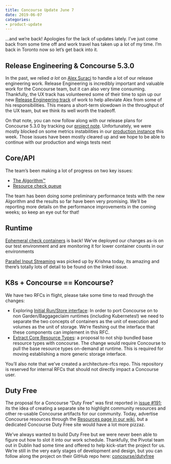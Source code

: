 ```yaml
---
title: Concourse Update June 7
date: 2019-06-07
categories:
- product-update
---
```


...and we’re back! Apologies for the lack of updates lately. I’ve just come back from some time off and work travel has
taken up a lot of my time. I’m back in Toronto now so let’s get back into it.

<!-- more -->

## Release Engineering & Concourse 5.3.0

In the past, we relied _a lot_ on [Alex Suraci](https://medium.com/u/263a63b2f209) to handle a lot of our release
engineering work. Release Engineering is incredibly important and valuable work for the Concourse team, but it can also
very time consuming. Thankfully, the UX track has volunteered some of their time to spin up our
new [Release Engineering track](https://github.com/orgs/concourse/projects/36) of work to help alleviate Alex from some
of his responsibilities. This means a short-term slowdown in the throughput of the UX team, but we think its well worth
the tradeoff.

On that note, you can now follow along with our release plans for Concourse 5.3.0 by tracking
our [project note](https://github.com/orgs/concourse/projects/36#card-22467664). Unfortunately, we were mostly blocked
on some metrics instabilities in our [production instance](https://ci.concourse-ci.org/) this week. Those issues have
been mostly cleared up and we hope to be able to continue with our production and wings tests next

## Core/API

The team’s been making a lot of progress on two key issues:

- [The Algorithm™](https://github.com/concourse/concourse/issues/3602)
- [Resource check queue](https://github.com/concourse/concourse/issues/3788)

The team has been doing some preliminary performance tests with the new Algorithm and the results so far have been very
promising. We’ll be reporting more details on the performance improvements in the coming weeks; so keep an eye out for
that!

## Runtime

[Ephemeral check containers](https://github.com/concourse/concourse/issues/3424) is back! We’ve deployed our changes
as-is on our test environment and are monitoring it for lower container counts in our environments

[Parallel Input Streaming](https://github.com/concourse/concourse/issues/3992) was picked up by Krishna today, its
amazing and there’s totally lots of detail to be found on the linked issue.

## K8s + Concourse == Koncourse?

We have two RFCs in flight, please take some time to read through the changes:

- Exploring [Initial Run/Store interface](https://github.com/concourse/architecture-rfcs/pull/1): In order to port
  Concourse on to non Garden/Baggageclaim runtimes (including Kubernetes!) we need to separate the two concepts of
  containers as the unit of execution and volumes as the unit of storage. We’re fleshing out the interface that these
  components can implement in this RFC.
- [Extract Core Resource Types](https://github.com/concourse/rfcs/pull/30): a proposal to not ship bundled base resource
  types with concourse. The change would require Concourse to pull the base resource types on-demand at runtime. This is
  required for moving establishing a more generic storage interface.

You’ll also note that we’ve created a architecture-rfcs repo. This repository is reserved for internal RFCs that should
not directly impact a Concourse user.

## Duty Free

The proposal for a Concourse “Duty Free” was first reported
in [issue #191](https://github.com/concourse/concourse/issues/191); its the idea of creating a separate site to
highlight community resources and other re-usable Concourse artifacts for our community. Today, advertise Concourse
resources through the [Resources page in our wiki](https://github.com/concourse/concourse/wiki/Resource-Types), but a
dedicated Concourse Duty Free site would have a lot more pizzaz.

We’ve always wanted to build Duty Free but we were never been able to figure out how to slot it into our work schedule.
Thankfully, the Pivotal team out in Dublin had some time and offered to help kick-start the project for us. We’re still
in the very early stages of development and design, but you can follow along the project on their GitHub repo
here: [concourse/dutyfree](https://github.com/concourse/dutyfree)
